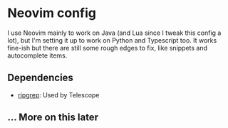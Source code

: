 # Neovim config

I use Neovim mainly to work on Java (and Lua since I tweak this config a lot),
but I'm setting it up to work on Python and Typescript too. It works fine-ish
but there are still some rough edges to fix, like snippets and autocomplete items.

## Dependencies

- [ripgrep](https://github.com/BurntSushi/ripgrep): Used by Telescope

## ... More on this later

